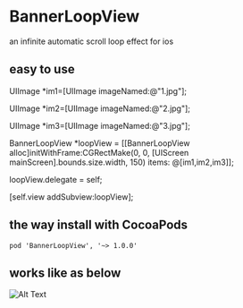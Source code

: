 # BannerLoopView
 an infinite automatic scroll loop effect for ios
##  easy to use

  UIImage *im1=[UIImage imageNamed:@"1.jpg"];
  
  UIImage *im2=[UIImage imageNamed:@"2.jpg"];
  
  UIImage *im3=[UIImage imageNamed:@"3.jpg"];
    
  BannerLoopView *loopView = [[BannerLoopView alloc]initWithFrame:CGRectMake(0, 0, [UIScreen mainScreen].bounds.size.width, 150) items: @[im1,im2,im3]];
  
   loopView.delegate = self;
  
   [self.view addSubview:loopView];
   
##   the way install with CocoaPods

    pod 'BannerLoopView', '~> 1.0.0'
   

##  works like as below

![Alt Text](https://github.com/tedy51/BannerLoop/raw/master/bannerLoop/loopView.gif)
